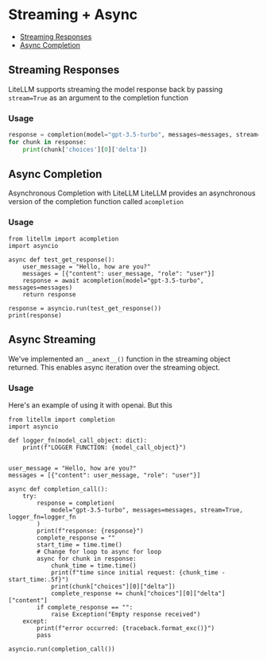 # Streaming + Async

- [Streaming Responses](#streaming-responses)
- [Async Completion](#async-completion)

## Streaming Responses
LiteLLM supports streaming the model response back by passing `stream=True` as an argument to the completion function
### Usage
```python
response = completion(model="gpt-3.5-turbo", messages=messages, stream=True)
for chunk in response:
    print(chunk['choices'][0]['delta'])

```

## Async Completion
Asynchronous Completion with LiteLLM
LiteLLM provides an asynchronous version of the completion function called `acompletion`
### Usage
```
from litellm import acompletion
import asyncio

async def test_get_response():
    user_message = "Hello, how are you?"
    messages = [{"content": user_message, "role": "user"}]
    response = await acompletion(model="gpt-3.5-turbo", messages=messages)
    return response

response = asyncio.run(test_get_response())
print(response)

```

## Async Streaming
We've implemented an `__anext__()` function in the streaming object returned. This enables async iteration over the streaming object. 

### Usage
Here's an example of using it with openai. But this 
```
from litellm import completion
import asyncio

def logger_fn(model_call_object: dict):
    print(f"LOGGER FUNCTION: {model_call_object}")


user_message = "Hello, how are you?"
messages = [{"content": user_message, "role": "user"}]

async def completion_call():
    try:
        response = completion(
            model="gpt-3.5-turbo", messages=messages, stream=True, logger_fn=logger_fn
        )
        print(f"response: {response}")
        complete_response = ""
        start_time = time.time()
        # Change for loop to async for loop
        async for chunk in response:
            chunk_time = time.time()
            print(f"time since initial request: {chunk_time - start_time:.5f}")
            print(chunk["choices"][0]["delta"])
            complete_response += chunk["choices"][0]["delta"]["content"]
        if complete_response == "": 
            raise Exception("Empty response received")
    except:
        print(f"error occurred: {traceback.format_exc()}")
        pass

asyncio.run(completion_call())
```